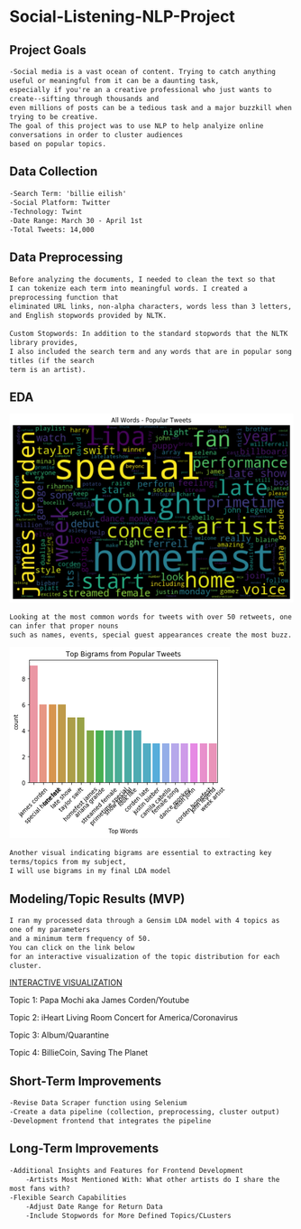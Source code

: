 # Social-Listening-NLP-Project

## Project Goals
    -Social media is a vast ocean of content. Trying to catch anything useful or meaningful from it can be a daunting task, 
    especially if you're an a creative professional who just wants to create--sifting through thousands and 
    even millions of posts can be a tedious task and a major buzzkill when trying to be creative. 
    The goal of this project was to use NLP to help analyize online conversations in order to cluster audiences 
    based on popular topics.


## Data Collection
    -Search Term: 'billie eilish'
    -Social Platform: Twitter
    -Technology: Twint
    -Date Range: March 30 - April 1st
    -Total Tweets: 14,000



## Data Preprocessing
    Before analyzing the documents, I needed to clean the text so that 
    I can tokenize each term into meaningful words. I created a preprocessing function that 
    eliminated URL links, non-alpha characters, words less than 3 letters, and English stopwords provided by NLTK.
    
    Custom Stopwords: In addition to the standard stopwords that the NLTK library provides,
    I also included the search term and any words that are in popular song titles (if the search
    term is an artist).



## EDA

![](/visualizations/wordcloud_popular_tweets.png)

    Looking at the most common words for tweets with over 50 retweets, one can infer that proper nouns
    such as names, events, special guest appearances create the most buzz.


![](/visualizations/top_bigrams-popular_tweets.png)

    Another visual indicating bigrams are essential to extracting key terms/topics from my subject,
    I will use bigrams in my final LDA model


## Modeling/Topic Results (MVP)
    I ran my processed data through a Gensim LDA model with 4 topics as one of my parameters 
    and a minimum term frequency of 50. 
    You can click on the link below
    for an interactive visualization of the topic distribution for each cluster.

[INTERACTIVE VISUALIZATION](http://localhost:8888/view/pyvisual.html)


Topic 1: Papa Mochi aka James Corden/Youtube

Topic 2: iHeart Living Room Concert for America/Coronavirus

Topic 3: Album/Quarantine

Topic 4: BillieCoin, Saving The Planet

## Short-Term Improvements
    -Revise Data Scraper function using Selenium
    -Create a data pipeline (collection, preprocessing, cluster output)
    -Development frontend that integrates the pipeline
    
## Long-Term Improvements
    -Additional Insights and Features for Frontend Development
        -Artists Most Mentioned With: What other artists do I share the most fans with?
    -Flexible Search Capabilities
        -Adjust Date Range for Return Data
        -Include Stopwords for More Defined Topics/CLusters

